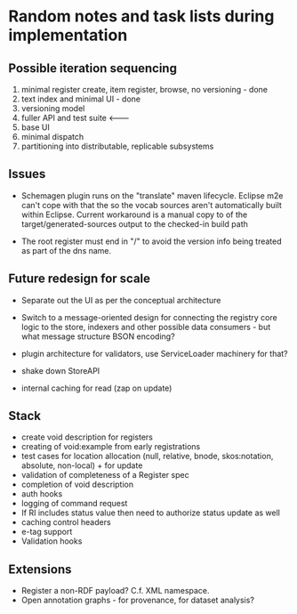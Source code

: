 # Random notes and task lists during implementation

## Possible iteration sequencing

   1. minimal register create, item register, browse, no versioning - done
   1. text index and minimal UI - done
   1. versioning model
   1. fuller API and test suite <---
   1. base UI
   1. minimal dispatch
   1. partitioning into distributable, replicable subsystems

## Issues

   * Schemagen plugin runs on the "translate" maven lifecycle. Eclipse m2e can't cope with that the so the vocab sources aren't automatically built within Eclipse. Current workaround is a manual copy to of the target/generated-sources output to the checked-in build path

   * The root register must end in "/" to avoid the version info being treated as part of the dns name.

## Future redesign for scale

   * Separate out the UI as per the conceptual architecture
   * Switch to a message-oriented design for connecting the registry core logic to the store, indexers and other possible data consumers - but what message structure BSON encoding?
   * plugin architecture for validators, use ServiceLoader machinery for that?

   * shake down StoreAPI

   * internal caching for read (zap on update)

## Stack

   * create void description for registers
   * creating of void:example from early registrations
   * test cases for location allocation (null, relative, bnode, skos:notation, absolute, non-local) + for update
   * validation of completeness of a Register spec
   * completion of void description
   * auth hooks
   * logging of command request
   * If RI includes status value then need to authorize status update as well
   * caching control headers
   * e-tag support
   * Validation hooks

## Extensions

   * Register a non-RDF payload?  C.f. XML namespace.
   * Open annotation graphs - for provenance, for dataset analysis?
